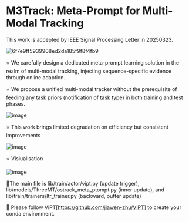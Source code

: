 # M3Track: Meta-Prompt for Multi-Modal Tracking

This work is accepted by IEEE Signal Processing Letter in 20250323. 

![6f7e9ff5939908ed2da185f9f8f4fb9](https://github.com/user-attachments/assets/3c5360d3-88e0-4861-bf06-377a66b4a372)

⭐ We carefully design a dedicated meta-prompt learning solution in the realm of multi-modal tracking, injecting sequence-specific evidence through online adaption. 

⭐ We propose a unified multi-modal tracker without the prerequisite of feeding any task priors (notification of task type) in both training and test phases.

![image](https://github.com/user-attachments/assets/82373e32-5c58-4341-929c-2f886523751f)


⭐ This work brings limited degradation on efficiency but consistent improvements

![image](https://github.com/user-attachments/assets/1a5507df-f247-4561-9bca-f8cf3543517c)


⭐ Visiualisation

![image](https://github.com/user-attachments/assets/cae705e1-51c8-4c09-a3a7-ba70991360fd)


🔋The main file is lib/train/actor/vipt.py (update trigger), lib/models/ThreeMT/ostrack_meta_ptompt.py (inner update), and lib/train/trainers/ltr_trainer.py (backward, outter update)

🔽 Please follow ViPT[https://github.com/jiawen-zhu/ViPT] to create your conda environment.


